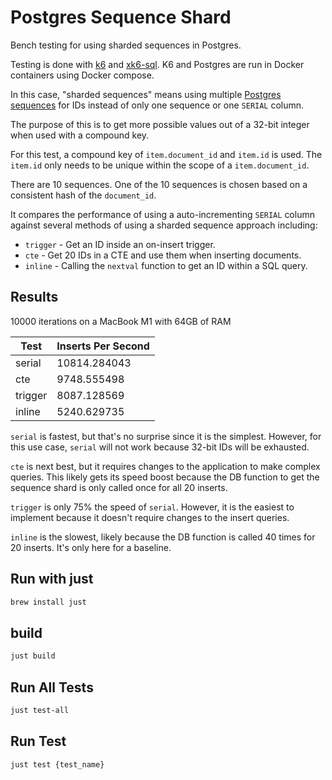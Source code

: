 # Postgres Sequence Shard

Bench testing for using sharded sequences in Postgres.

Testing is done with [k6](https://k6.io/) and 
[xk6-sql](https://github.com/grafana/xk6-sql). K6 and Postgres
are run in Docker containers using Docker compose.

In this case, "sharded sequences" means using multiple
[Postgres sequences](https://www.postgresql.org/docs/current/sql-createsequence.html)
for IDs instead of only one sequence or one `SERIAL` column.

The purpose of this is to get more possible values out of a 32-bit
integer when used with a compound key.

For this test, a compound key of `item.document_id` and `item.id` is used.
The `item.id` only needs to be unique within the scope of a 
`item.document_id`.

There are 10 sequences. One of the 10 sequences is chosen based on a 
consistent hash of the `document_id`.

It compares the performance of using a auto-incrementing `SERIAL` 
column against several methods of using a sharded sequence approach 
including:

- `trigger` - Get an ID inside an on-insert trigger.
- `cte` - Get 20 IDs in a CTE and use them when inserting documents.
- `inline` - Calling the `nextval` function to get an ID within a SQL query.

## Results

10000 iterations on a MacBook M1 with 64GB of RAM

| Test    | Inserts Per Second |
|---------|--------------------|
| serial  | 10814.284043       |
| cte     | 9748.555498        |
| trigger | 8087.128569        |
| inline  | 5240.629735        |


`serial` is fastest, but that's no surprise since it is the simplest. 
However, for this use case, `serial` will not work because 32-bit IDs 
will be exhausted.

`cte` is next best, but it requires changes to the application to make
complex queries. This likely gets its speed boost because the DB
function to get the sequence shard is only called once for all 20 inserts.

`trigger` is only 75% the speed of `serial`. However, it is the easiest
to implement because it doesn't require changes to the insert queries.

`inline` is the slowest, likely because the DB function is called 40 times
for 20 inserts. It's only here for a baseline.

## Run with just

```sh
brew install just
```

## build

```sh
just build
```

## Run All Tests

```sh
just test-all
```

## Run Test

```sh
just test {test_name}
```
